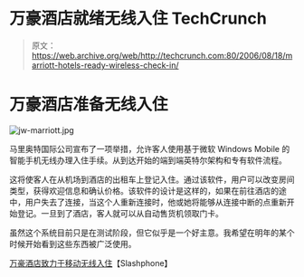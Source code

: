 # 万豪酒店就绪无线入住 TechCrunch

> 原文：<https://web.archive.org/web/http://techcrunch.com:80/2006/08/18/marriott-hotels-ready-wireless-check-in/>

# 万豪酒店准备无线入住

![jw-marriott.jpg](img/48af91a78ad57aa408b3686c488f83a9.png)

马里奥特国际公司宣布了一项举措，允许客人使用基于微软 Windows Mobile 的智能手机无线办理入住手续。从到达开始的端到端英特尔架构和专有软件流程。

这将使客人在从机场到酒店的出租车上登记入住。通过该软件，用户可以改变房间类型，获得欢迎信息和确认价格。该软件的设计是这样的，如果在前往酒店的途中，用户失去了连接，当这个人重新连接时，他或她将能够从连接中断的点重新开始登记。一旦到了酒店，客人就可以从自动售货机领取门卡。

虽然这个系统目前只是在测试阶段，但它似乎是一个好主意。我希望在明年的某个时候开始看到这些东西被广泛使用。

[万豪酒店致力于移动无线入住](https://web.archive.org/web/20210228214553/http://www.slashphone.com/70/5026.html)【Slashphone】